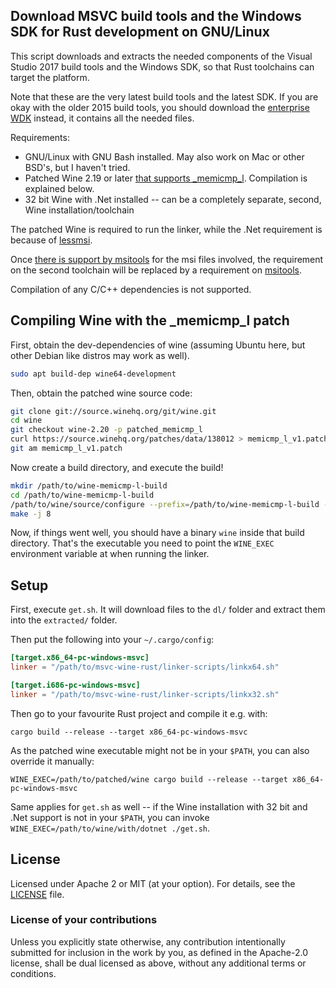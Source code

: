 ## Download MSVC build tools and the Windows SDK for Rust development on GNU/Linux

This script downloads and extracts the needed components of the Visual Studio 2017 build tools and the Windows SDK,
so that Rust toolchains can target the platform.

Note that these are the very latest build tools and the latest SDK. If you are okay with the older 2015 build tools,
you should download the [enterprise WDK](https://developer.microsoft.com/en-us/windows/hardware/license-terms-enterprise-wdk-1703) instead,
it contains all the needed files.

Requirements:

* GNU/Linux with GNU Bash installed. May also work on Mac or other BSD's, but I haven't tried.
* Patched Wine 2.19 or later [that supports _memicmp_l](https://bugs.winehq.org/show_bug.cgi?id=43884). Compilation is explained below.
* 32 bit Wine with .Net installed -- can be a completely separate, second, Wine installation/toolchain

The patched Wine is required to run the linker, while the .Net requirement is because of [lessmsi](http://lessmsi.activescott.com/).

Once [there is support by msitools](https://bugzilla.gnome.org/show_bug.cgi?id=789020) for the msi files involved,
the requirement on the second toolchain will be replaced by a requirement on [msitools](https://wiki.gnome.org/msitools).

Compilation of any C/C++ dependencies is not supported.

## Compiling Wine with the _memicmp_l patch

First, obtain the dev-dependencies of wine (assuming Ubuntu here, but other Debian like distros may work as well).

```bash
sudo apt build-dep wine64-development
```

Then, obtain the patched wine source code:

```bash
git clone git://source.winehq.org/git/wine.git
cd wine
git checkout wine-2.20 -p patched_memicmp_l
curl https://source.winehq.org/patches/data/138012 > memicmp_l_v1.patch
git am memicmp_l_v1.patch
```

Now create a build directory, and execute the build!

```bash
mkdir /path/to/wine-memicmp-l-build
cd /path/to/wine-memicmp-l-build
/path/to/wine/source/configure --prefix=/path/to/wine-memicmp-l-build --enable-win64
make -j 8
```

Now, if things went well, you should have a binary `wine` inside that build directory. That's the executable you need to point the `WINE_EXEC` environment variable at when running the linker.

## Setup

First, execute `get.sh`. It will download files to the `dl/` folder and extract them into the `extracted/` folder.

Then put the following into your `~/.cargo/config`:

```toml
[target.x86_64-pc-windows-msvc]
linker = "/path/to/msvc-wine-rust/linker-scripts/linkx64.sh"

[target.i686-pc-windows-msvc]
linker = "/path/to/msvc-wine-rust/linker-scripts/linkx32.sh"
```

Then go to your favourite Rust project and compile it e.g. with:

```
cargo build --release --target x86_64-pc-windows-msvc
```

As the patched wine executable might not be in your `$PATH`, you can also override it manually:

```
WINE_EXEC=/path/to/patched/wine cargo build --release --target x86_64-pc-windows-msvc
```

Same applies for `get.sh` as well -- if the Wine installation with 32 bit and .Net support is not in your `$PATH`,
you can invoke `WINE_EXEC=/path/to/wine/with/dotnet ./get.sh`.

## License

Licensed under Apache 2 or MIT (at your option). For details, see the [LICENSE](LICENSE) file.

### License of your contributions

Unless you explicitly state otherwise, any contribution intentionally submitted for
inclusion in the work by you, as defined in the Apache-2.0 license,
shall be dual licensed as above, without any additional terms or conditions.
